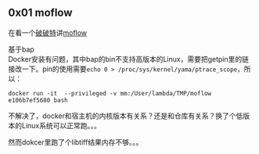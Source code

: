 ## 0x01 moflow

在看一个[破破特](https://conference.hitb.org/files/hitbsecconf2018pek/materials/D2T2%20-%20Taint%20Driven%20Crash%20Analysis%20-%20Richard%20Johnson.pdf)讲[moflow](https://github.com/moflow/moflow)

基于bap  
Docker安装有问题，其中bap的bin不支持高版本的Linux，需要把getpin里的链接改一下。pin的使用需要`echo 0 > /proc/sys/kernel/yama/ptrace_scope`，所以：

    docker run -it  --privileged -v mm:/User/lambda/TMP/moflow  e106b7ef5680 bash

不解决了，docker和宿主机的内核版本有关系？还是和仓库有关系？换了个低版本的Linux系统可以正常跑。。。


然而dokcer里跑了个libtiff结果内存不够。。。

